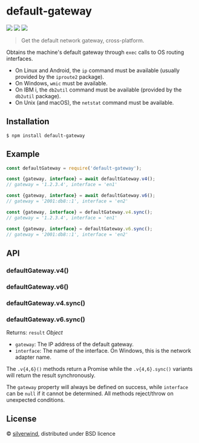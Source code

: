 # default-gateway
[![](https://img.shields.io/npm/v/default-gateway.svg?style=flat)](https://www.npmjs.org/package/default-gateway) [![](https://img.shields.io/npm/dm/default-gateway.svg)](https://www.npmjs.org/package/default-gateway) [![](https://api.travis-ci.org/silverwind/default-gateway.svg?style=flat)](https://travis-ci.org/silverwind/default-gateway)

> Get the default network gateway, cross-platform.

Obtains the machine's default gateway through `exec` calls to OS routing interfaces.

- On Linux and Android, the `ip` command must be available (usually provided by the `iproute2` package).
- On Windows, `wmic` must be available.
- On IBM i, the `db2util` command must be available (provided by the `db2util` package).
- On Unix (and macOS), the `netstat` command must be available.

## Installation

```
$ npm install default-gateway
```

## Example

```js
const defaultGateway = require('default-gateway');

const {gateway, interface} = await defaultGateway.v4();
// gateway = '1.2.3.4', interface = 'en1'

const {gateway, interface} = await defaultGateway.v6();
// gateway = '2001:db8::1', interface = 'en2'

const {gateway, interface} = defaultGateway.v4.sync();
// gateway = '1.2.3.4', interface = 'en1'

const {gateway, interface} = defaultGateway.v6.sync();
// gateway = '2001:db8::1', interface = 'en2'
```

## API
### defaultGateway.v4()
### defaultGateway.v6()
### defaultGateway.v4.sync()
### defaultGateway.v6.sync()

Returns: `result` *Object*
  - `gateway`: The IP address of the default gateway.
  - `interface`: The name of the interface. On Windows, this is the network adapter name.

The `.v{4,6}()` methods return a Promise while the `.v{4,6}.sync()` variants will return the result synchronously.

The `gateway` property will always be defined on success, while `interface` can be `null` if it cannot be determined. All methods reject/throw on unexpected conditions.

## License

© [silverwind](https://github.com/silverwind), distributed under BSD licence
